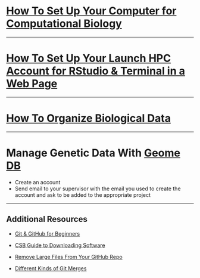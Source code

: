 # [How To Set Up Your Computer for Computational Biology](howto_setup_computer.md)

---

# [How To Set Up Your Launch HPC Account for RStudio & Terminal in a Web Page](https://hprc.tamu.edu/kb/User-Guides/Launch/Access/#no-ssh-login)

---

# [How To Organize Biological Data](howto_organize_data.md)

---

# Manage Genetic Data With [Geome DB](https://geome-db.org/)

* Create an account
* Send email to your supervisor with the email you used to create the account and ask to be added to the appropriate project

---

## Additional Resources

* [Git & GitHub for Beginners](https://www.freecodecamp.org/news/git-and-github-for-beginners/)

* [CSB Guide to Downloading Software](https://computingskillsforbiologists.com/setup/)

* [Remove Large Files From Your GitHub Repo](rm_lg_files.md)
  
* [Different Kinds of Git Merges](https://lukemerrett.com/different-merge-types-in-git/)

